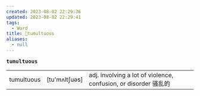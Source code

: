 ```yaml
---
created: 2023-08-02 22:29:36
updated: 2023-08-02 22:29:41
tags:
  - Word
title: 📖tumultuous
aliases:
  - null
---
```


<pre><strong>tumultuous</strong></pre>
|   |   |   |
|---|---|---|
|tumultuous|[tu'mʌltʃuəs]|adj. involving a lot of violence, confusion, or disorder 骚乱的|